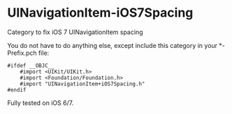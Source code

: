 UINavigationItem-iOS7Spacing
============================

Category to fix iOS 7 UINavigationItem spacing

You do not have to do anything else, except include this category in your *-Prefix.pch file:

```
#ifdef __OBJC__
    #import <UIKit/UIKit.h>
    #import <Foundation/Foundation.h>
    #import "UINavigationItem+iOS7Spacing.h"
#endif
```

Fully tested on iOS 6/7.